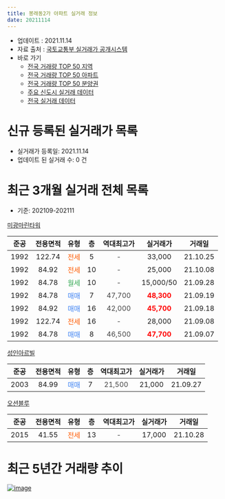 ```yaml
---
title: 봉래동2가 아파트 실거래 정보
date: 20211114
---
```


* 업데이트 : 2021.11.14
* 자료 출처 : [국토교통부 실거래가 공개시스템](http://rt.molit.go.kr)
* 바로 가기
    * [전국 거래량 TOP 50 지역](https://apt-info.github.io/apt-trade-info/tr)
    * [전국 거래량 TOP 50 아파트](https://apt-info.github.io/apt-trade-info/ta)
    * [전국 거래량 TOP 50 분양권](https://apt-info.github.io/apt-trade-info/tb)
    * [주요 신도시 실거래 데이터](https://apt-info.github.io/apt-trade-info/newtown)
    * [전국 실거래 데이터](https://apt-info.github.io/apt-trade-info/all)



<script async src="https://pagead2.googlesyndication.com/pagead/js/adsbygoogle.js"></script>
<!-- 기본광고 -->
<ins class="adsbygoogle"
     style="display:block"
     data-ad-client="ca-pub-1142216861245946"
     data-ad-slot="4805727019"
     data-ad-format="auto"
     data-full-width-responsive="true"></ins>
<script>
     (adsbygoogle = window.adsbygoogle || []).push({});
</script>


# 신규 등록된 실거래가 목록

* 실거래가 등록일: 2021.11.14
* 업데이트 된 실거래 수: 0 건




<script async src="https://pagead2.googlesyndication.com/pagead/js/adsbygoogle.js"></script>
<!-- 기본광고 -->
<ins class="adsbygoogle"
     style="display:block"
     data-ad-client="ca-pub-1142216861245946"
     data-ad-slot="4805727019"
     data-ad-format="auto"
     data-full-width-responsive="true"></ins>
<script>
     (adsbygoogle = window.adsbygoogle || []).push({});
</script>


# 최근 3개월 실거래 전체 목록
* 기준: 202109-202111


[미광마린타워](https://search.naver.com/search.naver?query=%EB%AF%B8%EA%B4%91%EB%A7%88%EB%A6%B0%ED%83%80%EC%9B%8C)

|준공|전용면적|유형|층|역대최고가|실거래가|거래일|
|:---:|:---:|:---:|:---:|:---:|:---:|:---:|
|1992|122.74|<span style="color:#FF5A00">전세</span>|5|<span style="color:#444444">-</span>|33,000|21.10.25|
|1992|84.92|<span style="color:#FF5A00">전세</span>|10|<span style="color:#444444">-</span>|25,000|21.10.08|
|1992|84.78|<span style="color:#34A853">월세</span>|10|<span style="color:#444444">-</span>|15,000/50|21.09.28|
|1992|84.78|<span style="color:#4285F3">매매</span>|7|<span style="color:#444444">47,700</span>|<b><span style="color:#FF0000">48,300</span></b>|21.09.19|
|1992|84.92|<span style="color:#4285F3">매매</span>|16|<span style="color:#444444">42,000</span>|<b><span style="color:#FF0000">45,700</span></b>|21.09.18|
|1992|122.74|<span style="color:#FF5A00">전세</span>|16|<span style="color:#444444">-</span>|28,000|21.09.08|
|1992|84.78|<span style="color:#4285F3">매매</span>|8|<span style="color:#444444">46,500</span>|<b><span style="color:#FF0000">47,700</span></b>|21.09.07|

[성인아르빌](https://search.naver.com/search.naver?query=%EC%84%B1%EC%9D%B8%EC%95%84%EB%A5%B4%EB%B9%8C)

|준공|전용면적|유형|층|역대최고가|실거래가|거래일|
|:---:|:---:|:---:|:---:|:---:|:---:|:---:|
|2003|84.99|<span style="color:#4285F3">매매</span>|7|<span style="color:#444444">21,500</span>|21,000|21.09.27|

[오션블루](https://search.naver.com/search.naver?query=%EC%98%A4%EC%85%98%EB%B8%94%EB%A3%A8)

|준공|전용면적|유형|층|역대최고가|실거래가|거래일|
|:---:|:---:|:---:|:---:|:---:|:---:|:---:|
|2015|41.55|<span style="color:#FF5A00">전세</span>|13|<span style="color:#444444">-</span>|17,000|21.10.28|



<script async src="https://pagead2.googlesyndication.com/pagead/js/adsbygoogle.js"></script>
<!-- 기본광고 -->
<ins class="adsbygoogle"
     style="display:block"
     data-ad-client="ca-pub-1142216861245946"
     data-ad-slot="4805727019"
     data-ad-format="auto"
     data-full-width-responsive="true"></ins>
<script>
     (adsbygoogle = window.adsbygoogle || []).push({});
</script>


# 최근 5년간 거래량 추이


<div style="width:100%;">
    <canvas id="deal_progress" height="200"></canvas>
</div>

<script>
new Chart(document.getElementById("deal_progress"), {
    type: 'line',
    data: {
        labels: ['16.01','16.02','16.03','16.04','16.05','16.06','16.07','16.08','16.09','16.10','16.11','16.12','17.01','17.02','17.03','17.04','17.05','17.06','17.07','17.08','17.09','17.10','17.11','17.12','18.01','18.02','18.03','18.04','18.05','18.06','18.07','18.08','18.09','18.10','18.11','18.12','19.01','19.02','19.03','19.04','19.05','19.06','19.07','19.08','19.09','19.10','19.11','19.12','20.01','20.02','20.03','20.04','20.05','20.06','20.07','20.08','20.09','20.10','20.11','20.12','21.01','21.02','21.03','21.04','21.05','21.06','21.07','21.08','21.09','21.10'],
        datasets: [{
            label: '매매/분양권',
            data: [4,6,3,4,4,4,0,3,3,6,4,6,0,3,4,1,3,6,5,4,3,1,4,1,1,0,0,3,1,2,1,1,3,3,3,1,1,4,2,2,1,0,0,2,2,3,7,4,3,1,2,3,3,10,4,14,18,5,8,8,3,1,2,2,3,2,4,1,4,0],
            borderColor: "rgba(66, 133, 243, 1)",
            backgroundColor: "rgba(66, 133, 243, 0.05)",
            borderWidth: 1,
            pointRadius: 0,
            fill: false,
            lineTension: 0
        },{
            label: '전/월세',
            data: [2,1,1,2,4,2,2,2,0,3,1,1,4,2,1,3,2,4,5,5,7,3,3,0,6,2,1,7,3,2,1,1,0,4,2,0,4,2,2,1,5,4,3,0,1,4,3,1,0,2,2,1,2,0,4,1,4,1,5,3,2,5,6,7,9,5,1,5,2,3],
            borderColor: "rgba(255, 90, 0, 1)",
            backgroundColor: "rgba(255, 90, 0, 0.05)",
            borderWidth: 1,
            pointRadius: 0,
            fill: false,
            lineTension: 0
        },{
            label: '합계',
            data: [6,7,4,6,8,6,2,5,3,9,5,7,4,5,5,4,5,10,10,9,10,4,7,1,7,2,1,10,4,4,2,2,3,7,5,1,5,6,4,3,6,4,3,2,3,7,10,5,3,3,4,4,5,10,8,15,22,6,13,11,5,6,8,9,12,7,5,6,6,3],
            borderColor: "rgba(0, 0, 0, 1)",
            backgroundColor: "rgba(0, 0, 0, 0.03)",
            borderWidth: 0.1,
            pointRadius: 0,
            fill: true,
            lineTension: 0
        }
        ]
    },
    options: {
        responsive: true,
        title: {
            display: false
        },
        tooltips: {
            mode: 'index',
            intersect: false
        },
        hover: {
            mode: 'nearest',
            intersect: true
        },
        scales: {
            xAxes: [{
                display: true,
                scaleLabel: {
                    display: true,
                    labelString: '년/월'
                }
            }],
            yAxes: [{
                display: true,
                ticks: {
                    suggestedMin: 0,
                },
                scaleLabel: {
                    display: true,
                    labelString: '실거래 수'
                }
            }]
        }
    }
});

</script>


[![image](https://apt-info.github.io/images/2020-01-03-apt-trade-info/1024x500.png)](https://play.google.com/store/apps/details?id=com.aptinfo.apttradeinfo)

